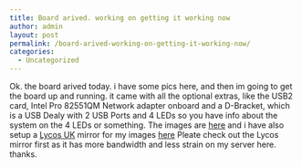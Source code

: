```yaml
---
title: Board arived. working on getting it working now
author: admin
layout: post
permalink: /board-arived-working-on-getting-it-working-now/
categories:
  - Uncategorized
---
```

Ok. the board arived today. i have some pics here, and then im going to get the board up and running. it came with all the optional extras, like the USB2 card, Intel Pro 82551QM Network adapter onboard and a D-Bracket, which is a USB Dealy with 2 USB Ports and 4 LEDs so you have info about the system on the 4 LEDs or something. The images are [here][1] and i have also setup a [Lycos UK][2] mirror for my images [here][3] Pleate check out the Lycos mirror first as it has more bandwidth and less strain on my server here. thanks.

 [1]: http://www.lotas-smartman.net/photos/index.php?g=Computers/upgrade-20030506
 [2]: http://www.lycos.co.uk
 [3]: http://members.lycos.co.uk/lsmartman/photos/index.php?g=Computers/upgrade-20030506